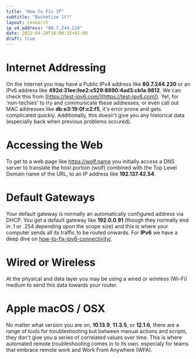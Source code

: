 ```yaml
---
title: "How To Fix IP"
subtitle: "Bucketize It?"
layout: research
ip_v4_address: "80.7.244.220"
date: 2022-04-20T16:00:32+01:00
draft: true
---
```


# Internet Addressing
On the Internet you may have a Public IPv4 address like **80.7.244.220** or an IPv6 address like **492d:31ee:fee2:c529:8890:4ad3:cb1a:9812**. We can check this from [https://test-ipv6.com/](https://test-ipv6.com/). Yet, for 'non-techies' to try and communicate these addresses, or even call out MAC addresses like **db:e3:19:0f:c2:f5**, it's error prone and gets complicated quickly. Additionally, this doesn't give you any historical data (especially back when previous problems occured).

# Accessing the Web
To get to a web page like https://wolf.name you initially access a DNS server to translate the host portion (wolf) combined with the Top Level Domain name of the URL, to an IP address like **192.137.42.54**. 

# Default Gateways
Your default gateway is normally an automatically configured address via DHCP. You get a default gateway like **192.0.0.91** (though they normally end in .1 or .254 depending upon the scope size) and this is where your computer sends all its traffic to be routed onwards. For **IPv6** we have a deep dive on [how-to-fix-ipv6-connectivity/](/blog/how-to-fix-ipv6-connectivity/).

# Wired or Wireless
At the physical and data layer you may be using a wired or wireless (Wi-Fi) medium to send this data towards your router. 

# Apple macOS / OSX
No matter what version you are on, **10.13.9**, **11.3.5**, or **12.1.6**, there are a range of tools for troubleshooting but between manual actions and scripts, they don't give you a series of correlated values over time. This is where automated remote troubleshooting comes in to its own, especialy for teams that embrace remote work and Work From Anywhere (WFA).
